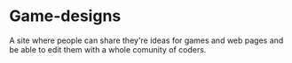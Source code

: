 # Game-designs
 A site where people can share they're ideas for games and web pages and be able to edit them with a whole comunity of coders.
<!DOCTYPE html>
<html>
<head>
<title><strong>Game development</strong></title>
</head>
</html>
